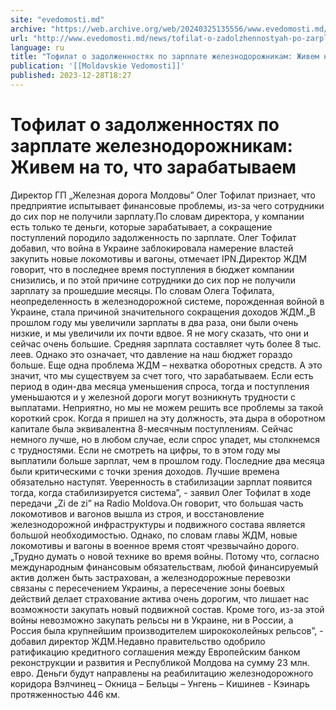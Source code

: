 ```yaml
---
site: "evedomosti.md"
archive: "https://web.archive.org/web/20240325135556/www.evedomosti.md/news/tofilat-o-zadolzhennostyah-po-zarplate-zheleznodorozhnikam-z"
url: "http://www.evedomosti.md/news/tofilat-o-zadolzhennostyah-po-zarplate-zheleznodorozhnikam-z"
language: ru
title: "Тофилат о задолженностях по зарплате железнодорожникам: Живем на то, что зарабатываем"
publication: '[[Moldavskie Vedomosti]]'
published: 2023-12-28T18:27
---
```


# Тофилат о задолженностях по зарплате железнодорожникам: Живем на то, что зарабатываем

Директор ГП „Железная дорога Молдовы” Олег Тофилат признает, что предприятие испытывает финансовые проблемы, из-за чего сотрудники до сих пор не получили зарплату.По словам директора, у компании есть только те деньги, которые зарабатывает, а сокращение поступлений породило задолженность по зарплате. Олег Тофилат добавил, что война в Украине заблокировала намерение властей закупить новые локомотивы и вагоны, отмечает IPN.Директор ЖДМ говорит, что в последнее время поступления в бюджет компании снизились, и по этой причине сотрудники до сих пор не получили зарплату за прошедшие месяцы. По словам Олега Тофилата, неопределенность в железнодорожной системе, порожденная войной в Украине, стала причиной значительного сокращения доходов ЖДМ.„В прошлом году мы увеличили зарплаты в два раза, они были очень низкие, и мы увеличили их почти вдвое. Я не могу сказать, что они и сейчас очень большие. Средняя зарплата составляет чуть более 8 тыс. леев. Однако это означает, что давление на наш бюджет гораздо больше. Еще одна проблема ЖДМ – нехватка оборотных средств. А это значит, что мы существуем за счет того, что зарабатываем. Если есть период в один-два месяца уменьшения спроса, тогда и поступления уменьшаются и у железной дороги могут возникнуть трудности с выплатами. Неприятно, но мы не можем решить все проблемы за такой короткий срок. Когда я пришел на эту должность, эта дыра в оборотном капитале была эквивалентна 8-месячным поступлениям. Сейчас немного лучше, но в любом случае, если спрос упадет, мы столкнемся с трудностями. Если не смотреть на цифры, то в этом году мы выплатили больше зарплат, чем в прошлом году. Последние два месяца были критическими с точки зрения доходов. Лучшие времена обязательно наступят. Уверенность в стабилизации зарплат появится тогда, когда стабилизируется система”, - заявил Олег Тофилат в ходе передачи „Zi de zi” на Radio Moldova.Он говорит, что большая часть локомотивов и вагонов вышла из строя, и восстановление железнодорожной инфраструктуры и подвижного состава является большой необходимостью. Однако, по словам главы ЖДМ, новые локомотивы и вагоны в военное время стоят чрезвычайно дорого.„Трудно думать о новой технике во время войны. Потому что, согласно международным финансовым обязательствам, любой финансируемый актив должен быть застрахован, а железнодорожные перевозки связаны с пересечением Украины, а пересечение зоны боевых действий делает страхование актива очень дорогим, что лишает нас возможности закупать новый подвижной состав. Кроме того, из-за этой войны невозможно закупать рельсы ни в Украине, ни в России, а Россия была крупнейшим производителем ширококолейных рельсов”, - добавил директор ЖДМ.Недавно правительство одобрило ратификацию кредитного соглашения между Европейским банком реконструкции и развития и Республикой Молдова на сумму 23 млн. евро. Деньги будут направлены на реабилитацию железнодорожного коридора Вэлчинец – Окница – Бельцы – Унгень – Кишинев - Кэинарь протяженностью 446 км.
